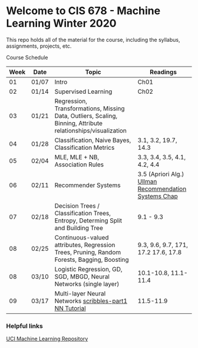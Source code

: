 # Welcome to CIS 678 - Machine Learning Winter 2020

This repo holds all of the material for the course, including
the syllabus, assignments, projects, etc.

Course Schedule

| Week | Date  | Topic | Readings |
| ---- | ----- | ----- | -------- |
|  01  | 01/07 | Intro                            | Ch01 |
|  02  | 01/14 | Supervised Learning              | Ch02 |
|  03  | 01/21 | Regression, Transformations, Missing Data, Outliers, Scaling, Binning, Attribute relationships/visualization | | 
|  04  | 01/28 | Classification, Naive Bayes, Classification Metrics | 3.1, 3.2, 19.7, 14.3 |
|  05  | 02/04 | MLE, MLE + NB, Association Rules | 3.3, 3.4, 3.5, 4.1, 4.2, 4.4 |
|  06  | 02/11 | Recommender Systems | 3.5 (Apriori Alg.) [Ullman Recommendation Systems Chap](http://infolab.stanford.edu/~ullman/mmds/ch9.pdf) |
|  07  | 02/18 | Decision Trees / Classification Trees, Entropy, Determing Split and Building Tree | 9.1 - 9.3 |
|  08  | 02/25 | Continuous-valued attributes, Regression Trees, Pruning, Random Forests, Bagging, Boosting | 9.3, 9.6, 9.7, 171, 17.2 17.6, 17.8 |
|  08  | 03/10 | Logistic Regression, GD, SGD, MBGD, Neural Networks (single layer) | 10.1-10.8, 11.1-11.4 |
|  09  | 03/17 | Multi-layer Neural Networks [scribbles-part1](scribbles/lec09-a.pdf) [NN Tutorial](misc/tutorial_NeuralNetwork.pdf) | 11.5-11.9 |

### Helpful links
[UCI Machine Learning Repository](https://archive.ics.uci.edu/ml/index.php)
